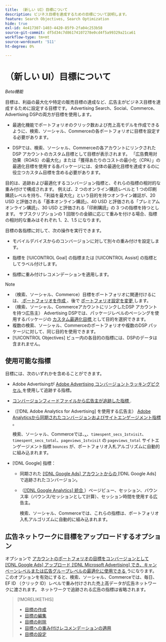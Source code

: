 ```yaml
---
title: （新しい UI）目標について
description: ビジネス目標を達成するための目標について説明します。
feature: Search Objectives, Search Optimization
hide: true
exl-id: 4e417307-1403-4420-85f9-2fa04c253b58
source-git-commit: df5d34c7d86174107278e0cd4f5a99329a21ca61
workflow-type: tm+mt
source-wordcount: '511'
ht-degree: 0%

---
```


# （新しい UI）目標について

*Beta機能*

目標は、利益の最大化や特定の販売目標の達成など、広告主がビジネス目標を達成するために設定する目標です。 Advertising Search、Social、Commerce、Advertising DSPの両方が目標を使用します。

* 最適化機能でポートフォリオのクリック数および売上高モデルを作成できるように、検索、ソーシャル、Commerceの各ポートフォリオに目標を設定する必要があります。

* DSPでは、検索、ソーシャル、Commerceの各アカウントにリンクされたDSP アカウントのカスタム目標として目標が表示されます。 「広告費用対効果（ROAS）の最大化」または「獲得あたりのコストの最小化（CPA）」の最適化目標を使用する各パッケージには、全体の最適化目標を達成するのに役立つカスタム目標を含める必要があります。

目的は、追跡および最適化するコンバージョン指標と、それらの指標の相対的な重み付けで構成されます。 例えば、2 つのオンライン購読レベルと 1 つの印刷購読レベルを持ち、「利益を最大化」という目的を持つオンライン雑誌が、20 USD と評価される「基本オンライン購読」、40 USD と評価される「プレミアムオンライン購読」、30 USD と評価される「印刷購読」の 3 つの指標を持つとします。 サブスクリプションの 1 回限りの金額に応じて重みを付ける場合、指標の相対的な重みはそれぞれ 1、2、1.5 になります。

目標の各指標に対して、次の操作を実行できます。

* モバイルデバイスからのコンバージョンに対して別々の重み付けを設定します。

* 指標を [!UICONTROL Goal] の指標または [!UICONTROL Assist] の指標としてラベル付けします。

* 指標に重み付けレコメンデーションを適用します。

>[!NOTE]
>* （検索、ソーシャル、Commerce）目標をポートフォリオに関連付けるには、[ ポートフォリオを作成 ](/help/search-social-commerce/new-ui/manage/portfolios/portfolio-create.md)、後で [ ポートフォリオ設定を変更 ](/help/search-social-commerce/new-ui/manage/portfolios/portfolio-edit.md) します。
>* （検索、ソーシャル、CommerceアカウントにリンクしたDSP アカウントを持つ広告主） Advertising DSPでは、パッケージレベルのペーシングを使用するパッケージの [ カスタム最適化目標 ](/help/dsp/campaign-management/packages/package-settings.md) として目的を選択できます。
>* 複数の検索、ソーシャル、Commerceのポートフォリオや複数のDSP パッケージに対して、同じ目的を使用できます。
>* [!UICONTROL Objectives] ビュー内の各目的の指標には、DSPのデータは含まれません。

## 使用可能な指標

目標には、次のいずれかを含めることができます。

* Adobe Advertisingが [Adobe Advertising コンバージョントラッキングピクセル ](/help/search-social-commerce/tracking/conversion-tracking-advertising.md) を使用して追跡する指標。

* [ コンバージョンフィードファイルから広告主が追跡した指標 ](/help/search-social-commerce/tracking/conversion-tracking-about.md).<!-- Search only, or might DSP-only clients also have these? -->

* （[!DNL Adobe Analytics for Advertising] を使用する広告主） [Adobe Analyticsから同期されたコンバージョンおよびサイトエンゲージメント指標 ](/help/integrations/analytics/overview.md)。

  検索、ソーシャル、Commerceでは、[、](/help/integrations/analytics/analytics-data-in-advertising.md)、`timespent_secs_1stvisit`、`timespent_secs_total`、`pageviews_1stvisit` の `pageviews_total` サイトエンゲージメント指標 `bounces` が、ポートフォリオ入札アルゴリズムに自動的に組み込まれます。

* [!DNL Google] 指標：<!-- Search only, or might DSP-only clients also have these? -->

   * 同期された [[!DNL Google Ads] アカウントからの ](/help/search-social-commerce/campaign-management/introduction/google-conversion-data.md) [!DNL Google Ads] で追跡されたコンバージョン。

   * （[[!DNL Google Analytics]  統合 ](/help/search-social-commerce/admin/data-sources/data-source-about.md)）ページビュー、セッション、バウンス率（バウンス/セッションとして計算）、セッション時間を使用する広告主。

     検索、ソーシャル、Commerceでは、これらの指標は、ポートフォリオ入札アルゴリズムに自動的に組み込まれます。

## 広告ネットワークに目標をアップロードするオプション

オプションで [ アカウントのポートフォリオの目標をコンバージョンとして  [!DNL Google Ads]  アップロード  [!DNL Microsoft Advertising]  でき、キャンペーンレベルまたは広告グループレベルの最適化に使用できる ](/help/search-social-commerce/tools/objective-upload-to-networks.md) うになります。 このオプションを有効にすると、検索、ソーシャル、Commerceでは、毎日、EF ID （クリック ID）レベルで重み付けされた売上高データが広告ネットワークに渡されます。 ネットワークで追跡される広告の指標は省略されます。

>[!MORELIKETHIS]
>
>* [ 目標の作成 ](objective-create.md)
>* [ 目標の編集 ](objective-edit.md)
>* [ 目標の削除 ](objective-delete.md)
>* [ 目標への重み付けレコメンデーションの適用 ](objective-apply-weight-recommendations.md)
>* [ 目標の設定 ](objective-settings.md)
